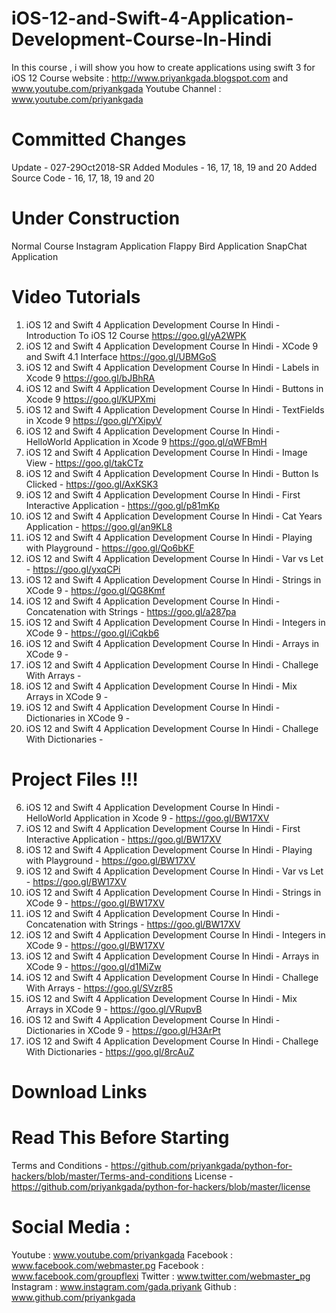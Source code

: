 # iOS-12-and-Swift-4-Application-Development-Course-In-Hindi
In this course , i will show you how to create applications using swift 3 for iOS 12
Course website : http://www.priyankgada.blogspot.com and www.youtube.com/priyankgada
Youtube Channel : www.youtube.com/priyankgada

# Committed Changes

Update - 027-29Oct2018-SR
Added Modules - 16, 17, 18, 19 and 20
Added Source Code - 16, 17, 18, 19 and 20

# Under Construction

Normal Course
Instagram Application
Flappy Bird Application 
SnapChat Application

# Video Tutorials

1. iOS 12 and Swift 4 Application Development Course In Hindi - Introduction To iOS 12 Course https://goo.gl/yA2WPK
2. iOS 12 and Swift 4 Application Development Course In Hindi - XCode 9 and Swift 4.1 Interface https://goo.gl/UBMGoS
3. iOS 12 and Swift 4 Application Development Course In Hindi - Labels in Xcode 9 https://goo.gl/bJBhRA
4. iOS 12 and Swift 4 Application Development Course In Hindi - Buttons in Xcode 9 https://goo.gl/KUPXmi
5. iOS 12 and Swift 4 Application Development Course In Hindi - TextFields in Xcode 9 https://goo.gl/YXipyV
6. iOS 12 and Swift 4 Application Development Course In Hindi - HelloWorld Application in Xcode 9 https://goo.gl/qWFBmH
7. iOS 12 and Swift 4 Application Development Course In Hindi - Image View - https://goo.gl/takCTz 
8. iOS 12 and Swift 4 Application Development Course In Hindi - Button Is Clicked - https://goo.gl/AxKSK3
9. iOS 12 and Swift 4 Application Development Course In Hindi - First Interactive Application - 
https://goo.gl/p81mKp
10. iOS 12 and Swift 4 Application Development Course In Hindi - Cat Years Application - https://goo.gl/an9KL8
11. iOS 12 and Swift 4 Application Development Course In Hindi - Playing with Playground - https://goo.gl/Qo6bKF
12. iOS 12 and Swift 4 Application Development Course In Hindi - Var vs Let - https://goo.gl/yxqCPi
13. iOS 12 and Swift 4 Application Development Course In Hindi - Strings in XCode 9 - https://goo.gl/QG8Kmf
14. iOS 12 and Swift 4 Application Development Course In Hindi - Concatenation with Strings - https://goo.gl/a287pa
15. iOS 12 and Swift 4 Application Development Course In Hindi - Integers in XCode 9 - https://goo.gl/iCqkb6
16. iOS 12 and Swift 4 Application Development Course In Hindi - Arrays in XCode 9 -
17. iOS 12 and Swift 4 Application Development Course In Hindi - Challege With Arrays -
18. iOS 12 and Swift 4 Application Development Course In Hindi - Mix Arrays in XCode 9 - 
19. iOS 12 and Swift 4 Application Development Course In Hindi - Dictionaries in XCode 9 - 
20. iOS 12 and Swift 4 Application Development Course In Hindi - Challege With Dictionaries - 

# Project Files !!!

6. iOS 12 and Swift 4 Application Development Course In Hindi - HelloWorld Application in Xcode 9 - https://goo.gl/BW17XV
10. iOS 12 and Swift 4 Application Development Course In Hindi - First Interactive Application - https://goo.gl/BW17XV
1. iOS 12 and Swift 4 Application Development Course In Hindi - Playing with Playground - https://goo.gl/BW17XV
12. iOS 12 and Swift 4 Application Development Course In Hindi - Var vs Let - https://goo.gl/BW17XV
13. iOS 12 and Swift 4 Application Development Course In Hindi - Strings in XCode 9 - https://goo.gl/BW17XV
14. iOS 12 and Swift 4 Application Development Course In Hindi - Concatenation with Strings - https://goo.gl/BW17XV
15. iOS 12 and Swift 4 Application Development Course In Hindi - Integers in XCode 9 - https://goo.gl/BW17XV
16. iOS 12 and Swift 4 Application Development Course In Hindi - Arrays in XCode 9 - https://goo.gl/d1MiZw
17. iOS 12 and Swift 4 Application Development Course In Hindi - Challege With Arrays - https://goo.gl/SVzr85
18. iOS 12 and Swift 4 Application Development Course In Hindi - Mix Arrays in XCode 9 -  https://goo.gl/VRupvB
19. iOS 12 and Swift 4 Application Development Course In Hindi - Dictionaries in XCode 9 - https://goo.gl/H3ArPt
20. iOS 12 and Swift 4 Application Development Course In Hindi - Challege With Dictionaries - https://goo.gl/8rcAuZ


# Download Links


# Read This Before Starting

Terms and Conditions - https://github.com/priyankgada/python-for-hackers/blob/master/Terms-and-conditions
License - https://github.com/priyankgada/python-for-hackers/blob/master/license

# Social Media :

Youtube : www.youtube.com/priyankgada
Facebook : www.facebook.com/webmaster.pg
Facebook : www.facebook.com/groupflexi
Twitter : www.twitter.com/webmaster_pg
Instagram : www.instagram.com/gada.priyank
Github : www.github.com/priyankgada
